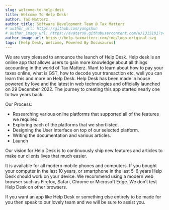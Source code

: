 ```yaml
---
slug: welcome-to-help-desk
title: Welcome To Help Desk!
author: Tax Matterz
author_title: Software Development Team @ Tax Matterz
# author_url: https://github.com/yangshun
# author_image_url: https://avatars0.githubusercontent.com/u/1315101?s=400&v=4
author_image_url: https://help.taxmatterz.com/img/logo.original.svg
tags: [Help Desk, Welcome, Powered By Docusaurus]
---
```


We are very pleased to announce the launch of Help Desk. Help desk is an online app that allows users to gain more knowledge about all things accounting in the world of Tax Matterz. Want to learn about how to pay your taxes online, what is GST, how to decode your transaction etc,  well you can learn this and more on Help Desk.
Help Desk has been made in house powered by love and the latest in web technologies and officially launched on 29 December 2022. The journey to creating this app started nearly one to two years back.

Our Process:
* Researching various online platforms that supported all of the features we required.
* Exploring each of the platforms that we shortlisted.
* Designing the User Interface on top of our selected platform.
* Writing the documentation and various articles.
* Launch

Our vision for Help Desk is to continuously ship new features and articles to make our clients lives that much easier.

It is available for all modern mobile phones and computers. If you bought your computer in the last 10 years, or smartphone in the last 5-6 years Help Desk should work on your device. We recommend using a modern web browser such as Firefox, Safari, Chrome or Microsoft Edge. We don’t test Help Desk on other browsers.

If you want an app like Help Desk or something else entirely to be made for you then speak to our lovely team and we will be sure to assist you.